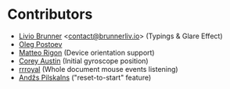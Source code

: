 # Contributors

- [Livio Brunner](https://github.com/BrunnerLivio) <<a href="mailto:contact@brunnerliv.io">contact@brunnerliv.io</a>> (Typings & Glare Effect)
- [Oleg Postoev](https://github.com/Dok11)
- [Matteo Rigon](https://github.com/matteo-rigon) (Device orientation support)
- [Corey Austin](https://github.com/lazyhummingbird) (Initial gyroscope position)
- [rrroyal](https://github.com/rrroyal) (Whole document mouse events listening)
- [Andžs Pilskalns](https://github.com/Pilskalns) ("reset-to-start" feature)
